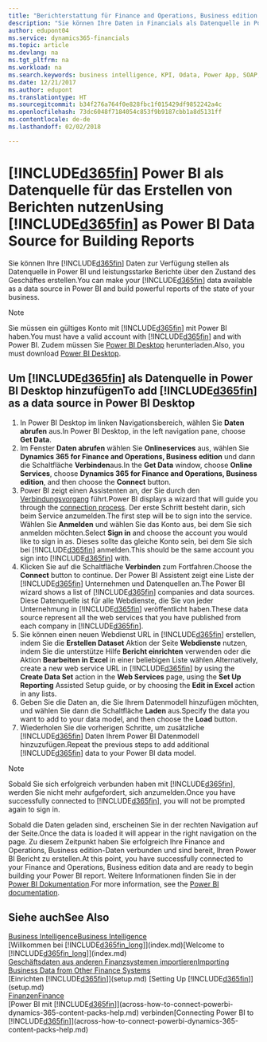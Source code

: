 ```yaml
---
title: "Berichterstattung für Finance and Operations, Business edition in Power BI | Microsoft Docs einrichten"
description: "Sie können Ihre Daten in Financials als Datenquelle in Power BI bereitstellen und leistungsstarke Berichte über den Zustand des Geschäftes erstellen."
author: edupont04
ms.service: dynamics365-financials
ms.topic: article
ms.devlang: na
ms.tgt_pltfrm: na
ms.workload: na
ms.search.keywords: business intelligence, KPI, Odata, Power App, SOAP, analysis
ms.date: 12/21/2017
ms.author: edupont
ms.translationtype: HT
ms.sourcegitcommit: b34f276a764f0e828fbc1f015429df9852242a4c
ms.openlocfilehash: 73dc6048f7184054c853f9b9187cbb1a8d5131ff
ms.contentlocale: de-de
ms.lasthandoff: 02/02/2018

---
```

# <a name="using-included365finincludesd365finmdmd-as-power-bi-data-source-for-building-reports"></a><span data-ttu-id="ba696-103">[!INCLUDE[d365fin](includes/d365fin_md.md)] Power BI als Datenquelle für das Erstellen von Berichten nutzen</span><span class="sxs-lookup"><span data-stu-id="ba696-103">Using [!INCLUDE[d365fin](includes/d365fin_md.md)] as Power BI Data Source for Building Reports</span></span>
<span data-ttu-id="ba696-104">Sie können Ihre [!INCLUDE[d365fin](includes/d365fin_md.md)] Daten zur Verfügung stellen als Datenquelle in Power BI und leistungsstarke Berichte über den Zustand des Geschäftes erstellen.</span><span class="sxs-lookup"><span data-stu-id="ba696-104">You can make your [!INCLUDE[d365fin](includes/d365fin_md.md)] data available as a data source in Power BI and build powerful reports of the state of your business.</span></span>  

> [!NOTE]  
> <span data-ttu-id="ba696-105">Sie müssen ein gültiges Konto mit [!INCLUDE[d365fin](includes/d365fin_md.md)] mit Power BI haben.</span><span class="sxs-lookup"><span data-stu-id="ba696-105">You must have a valid account with [!INCLUDE[d365fin](includes/d365fin_md.md)] and with Power BI.</span></span> <span data-ttu-id="ba696-106">Zudem müssen Sie [Power BI Desktop](https://powerbi.microsoft.com/en-us/desktop/) herunterladen.</span><span class="sxs-lookup"><span data-stu-id="ba696-106">Also, you must download [Power BI Desktop](https://powerbi.microsoft.com/en-us/desktop/).</span></span>  

## <a name="to-add-included365finincludesd365finmdmd-as-a-data-source-in-power-bi-desktop"></a><span data-ttu-id="ba696-107">Um [!INCLUDE[d365fin](includes/d365fin_md.md)] als Datenquelle in Power BI Desktop hinzufügen</span><span class="sxs-lookup"><span data-stu-id="ba696-107">To add [!INCLUDE[d365fin](includes/d365fin_md.md)] as a data source in Power BI Desktop</span></span>
1. <span data-ttu-id="ba696-108">In Power BI Desktop im linken Navigationsbereich, wählen Sie **Daten abrufen** aus.</span><span class="sxs-lookup"><span data-stu-id="ba696-108">In Power BI Desktop, in the left navigation pane, choose **Get Data**.</span></span>
2. <span data-ttu-id="ba696-109">Im Fenster **Daten abrufen** wählen Sie **Onlineservices** aus, wählen Sie **Dynamics 365 for Finance and Operations, Business edition** und dann die Schaltfläche **Verbinden**aus.</span><span class="sxs-lookup"><span data-stu-id="ba696-109">In the **Get Data** window, choose **Online Services**, choose **Dynamics 365 for Finance and Operations, Business edition**, and then choose the **Connect** button.</span></span>
3. <span data-ttu-id="ba696-110">Power BI zeigt einen Assistenten an, der Sie durch den [Verbindungsvorgang](across-how-to-connect-powerbi-dynamics-365-content-packs-help.md) führt.</span><span class="sxs-lookup"><span data-stu-id="ba696-110">Power BI displays a wizard that will guide you through the [connection process](across-how-to-connect-powerbi-dynamics-365-content-packs-help.md).</span></span> <span data-ttu-id="ba696-111">Der erste Schritt besteht darin, sich beim Service anzumelden.</span><span class="sxs-lookup"><span data-stu-id="ba696-111">The first step will be to sign into the service.</span></span> <span data-ttu-id="ba696-112">Wählen Sie **Anmelden** und wählen Sie das Konto aus, bei dem Sie sich anmelden möchten.</span><span class="sxs-lookup"><span data-stu-id="ba696-112">Select **Sign in** and choose the account you would like to sign in as.</span></span> <span data-ttu-id="ba696-113">Dieses sollte das gleiche Konto sein, bei dem Sie sich bei [!INCLUDE[d365fin](includes/d365fin_md.md)] anmelden.</span><span class="sxs-lookup"><span data-stu-id="ba696-113">This should be the same account you sign into [!INCLUDE[d365fin](includes/d365fin_md.md)] with.</span></span>
4. <span data-ttu-id="ba696-114">Klicken Sie auf die Schaltfläche **Verbinden** zum Fortfahren.</span><span class="sxs-lookup"><span data-stu-id="ba696-114">Choose the **Connect** button to continue.</span></span> <span data-ttu-id="ba696-115">Der Power BI Assistent zeigt eine Liste der [!INCLUDE[d365fin](includes/d365fin_md.md)] Unternehmen und Datenquellen an.</span><span class="sxs-lookup"><span data-stu-id="ba696-115">The Power BI wizard shows a list of [!INCLUDE[d365fin](includes/d365fin_md.md)] companies and data sources.</span></span> <span data-ttu-id="ba696-116">Diese Datenquelle ist für alle Webdienste, die Sie von jeder Unternehmung in [!INCLUDE[d365fin](includes/d365fin_md.md)] veröffentlicht haben.</span><span class="sxs-lookup"><span data-stu-id="ba696-116">These data source represent all the web services that you have published from each company in [!INCLUDE[d365fin](includes/d365fin_md.md)].</span></span>
5. <span data-ttu-id="ba696-117">Sie können einen neuen Webdienst URL in [!INCLUDE[d365fin](includes/d365fin_md.md)] erstellen, indem Sie die **Erstellen Dataset** Aktion der Seite **Webdienste** nutzen, indem Sie die unterstütze Hilfe **Bericht einrichten** verwenden oder die Aktion **Bearbeiten in Excel** in einer beliebigen Liste wählen.</span><span class="sxs-lookup"><span data-stu-id="ba696-117">Alternatively, create a new web service URL in [!INCLUDE[d365fin](includes/d365fin_md.md)] by using the **Create Data Set** action in the **Web Services** page, using the **Set Up Reporting** Assisted Setup guide, or by choosing the **Edit in Excel** action in any lists.</span></span>
6. <span data-ttu-id="ba696-118">Geben Sie die Daten an, die Sie Ihrem Datenmodell hinzufügen möchten, und wählen Sie dann die Schaltfläche **Laden** aus.</span><span class="sxs-lookup"><span data-stu-id="ba696-118">Specify the data you want to add to your data model, and then choose the **Load** button.</span></span>
7. <span data-ttu-id="ba696-119">Wiederholen Sie die vorherigen Schritte, um zusätzliche [!INCLUDE[d365fin](includes/d365fin_md.md)] Daten Ihrem Power BI Datenmodell hinzuzufügen.</span><span class="sxs-lookup"><span data-stu-id="ba696-119">Repeat the previous steps to add additional [!INCLUDE[d365fin](includes/d365fin_md.md)] data to your Power BI data model.</span></span>

> [!NOTE]  
> <span data-ttu-id="ba696-120">Sobald Sie sich erfolgreich verbunden haben mit [!INCLUDE[d365fin](includes/d365fin_md.md)], werden Sie nicht mehr aufgefordert, sich anzumelden.</span><span class="sxs-lookup"><span data-stu-id="ba696-120">Once you have successfully connected to [!INCLUDE[d365fin](includes/d365fin_md.md)], you will not be prompted again to sign in.</span></span>

<span data-ttu-id="ba696-121">Sobald die Daten geladen sind, erscheinen Sie in der rechten Navigation auf der Seite.</span><span class="sxs-lookup"><span data-stu-id="ba696-121">Once the data is loaded it will appear in the right navigation on the page.</span></span> <span data-ttu-id="ba696-122">Zu diesem Zeitpunkt haben Sie erfolgreich Ihre Finance and Operations, Business edition-Daten verbunden und sind bereit, Ihren Power BI Bericht zu erstellen.</span><span class="sxs-lookup"><span data-stu-id="ba696-122">At this point, you have successfully connected to your Finance and Operations, Business edition data and are ready to begin building your Power BI report.</span></span> <span data-ttu-id="ba696-123">Weitere Informationen finden Sie in der [Power BI Dokumentation](https://powerbi.microsoft.com/documentation/powerbi-landing-page/).</span><span class="sxs-lookup"><span data-stu-id="ba696-123">For more information, see the [Power BI documentation](https://powerbi.microsoft.com/documentation/powerbi-landing-page/).</span></span>

## <a name="see-also"></a><span data-ttu-id="ba696-124">Siehe auch</span><span class="sxs-lookup"><span data-stu-id="ba696-124">See Also</span></span>
[<span data-ttu-id="ba696-125">Business Intelligence</span><span class="sxs-lookup"><span data-stu-id="ba696-125">Business Intelligence</span></span>](bi.md)  
<span data-ttu-id="ba696-126">[Willkommen bei [!INCLUDE[d365fin_long](includes/d365fin_long_md.md)]](index.md)</span><span class="sxs-lookup"><span data-stu-id="ba696-126">[Welcome to [!INCLUDE[d365fin_long](includes/d365fin_long_md.md)]](index.md)</span></span>  
[<span data-ttu-id="ba696-127">Geschäftsdaten aus anderen Finanzsystemen importieren</span><span class="sxs-lookup"><span data-stu-id="ba696-127">Importing Business Data from Other Finance Systems</span></span>](upload-data.md)  
<span data-ttu-id="ba696-128">[Einrichten [!INCLUDE[d365fin](includes/d365fin_md.md)]](setup.md) </span><span class="sxs-lookup"><span data-stu-id="ba696-128">[Setting Up [!INCLUDE[d365fin](includes/d365fin_md.md)]](setup.md) </span></span>  
[<span data-ttu-id="ba696-129">Finanzen</span><span class="sxs-lookup"><span data-stu-id="ba696-129">Finance</span></span>](finance.md)  
<span data-ttu-id="ba696-130">[Power BI mit [!INCLUDE[d365fin](includes/d365fin_md.md)]](across-how-to-connect-powerbi-dynamics-365-content-packs-help.md) verbinden</span><span class="sxs-lookup"><span data-stu-id="ba696-130">[Connecting Power BI to [!INCLUDE[d365fin](includes/d365fin_md.md)]](across-how-to-connect-powerbi-dynamics-365-content-packs-help.md)</span></span>  

